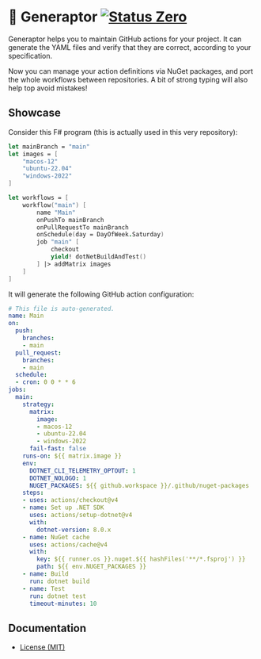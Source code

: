 🦖 Generaptor [![Status Zero][status-zero]][andivionian-status-classifier]
============

Generaptor helps you to maintain GitHub actions for your project. It can generate the YAML files and verify that they are correct, according to your specification.

Now you can manage your action definitions via NuGet packages, and port the whole workflows between repositories.
A bit of strong typing will also help top avoid mistakes!

Showcase
--------
Consider this F# program (this is actually used in this very repository):
```fsharp
let mainBranch = "main"
let images = [
    "macos-12"
    "ubuntu-22.04"
    "windows-2022"
]

let workflows = [
    workflow("main") [
        name "Main"
        onPushTo mainBranch
        onPullRequestTo mainBranch
        onSchedule(day = DayOfWeek.Saturday)
        job "main" [
            checkout
            yield! dotNetBuildAndTest()
        ] |> addMatrix images
    ]
]
```

It will generate the following GitHub action configuration:
```yaml
# This file is auto-generated.
name: Main
on:
  push:
    branches:
    - main
  pull_request:
    branches:
    - main
  schedule:
  - cron: 0 0 * * 6
jobs:
  main:
    strategy:
      matrix:
        image:
        - macos-12
        - ubuntu-22.04
        - windows-2022
      fail-fast: false
    runs-on: ${{ matrix.image }}
    env:
      DOTNET_CLI_TELEMETRY_OPTOUT: 1
      DOTNET_NOLOGO: 1
      NUGET_PACKAGES: ${{ github.workspace }}/.github/nuget-packages
    steps:
    - uses: actions/checkout@v4
    - name: Set up .NET SDK
      uses: actions/setup-dotnet@v4
      with:
        dotnet-version: 8.0.x
    - name: NuGet cache
      uses: actions/cache@v4
      with:
        key: ${{ runner.os }}.nuget.${{ hashFiles('**/*.fsproj') }}
        path: ${{ env.NUGET_PACKAGES }}
    - name: Build
      run: dotnet build
    - name: Test
      run: dotnet test
      timeout-minutes: 10
```

Documentation
-------------
- [License (MIT)][docs.license]

[andivionian-status-classifier]: https://andivionian.fornever.me/v1/#status-zero-
[docs.license]: ./LICENSE.md
[status-zero]: https://img.shields.io/badge/status-zero-lightgrey.svg
